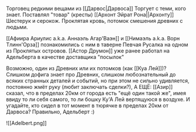 Торговец редкими вещами из [[Дарвос|Дарвоса]] Торгует с теми, кого знает. Поставлял "товар" (кресты) [[Архонт Эйрат Рона||Архонту]] 
Шестерук и серокож. Проклятая кровь, потомок смешения древних с людьми.

[[Афиира Ариулис a.k.a. Аннаэль Агар'Ваэн]] и [[Нимаэль a.k.a. Ворн Тлинн'Орза]] познакомились с ним в таверне Певчая Русалка на одном из Проклятых островов.
[[Астор Друмон]] уже ранее работал на Адельберта в качестве доставщика "посылок"

Возможно, один из Древних или их потомков (как [[Куа Лей]])? Слишком дофига знает про Древних, слишком любознательный до всяких странных деталей и событий, но при этом не сильно удивляется, постоянно жмёт руку (любит заключать сделки?), А ЕЩЁ: [[Азир]] сказал, что в пределах 20км от города есть "ещё один такой же", имея ввиду то ли себя самого, то ли бошку Ку'А Лей вертящуюся в воздухе. И угадайте, кто сидел в тот момент в тюрячке в пределах 20км от Дарвоса? Правильно, Адельберт :) 

![[Adelbert.png]]


